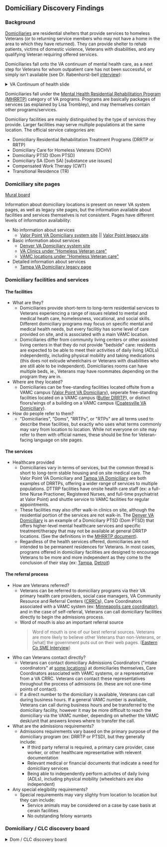 ## Domiciliary Discovery Findings

### Background

[Domiciliaries](https://www.va.gov/homeless/dchv.asp) are residential shelters that provide services to homeless Veterans (or to returning service members who may not have a home in the area to which they have returned). They can provide shelter to rehab patients, victims of domestic violence, Veterans with disabilities,  and any qualifying Veteran requiring offered services.

Domiciliaries fall onto the VA continuum of mental health care, as a next step for Veterans for whom outpatient care has not been successful, or simply isn't available (see Dr. Rabenhorst-bell [interview](https://github.com/department-of-veterans-affairs/va.gov-team/blob/master/products/facilities/domiciliaries/discovery/eastern-co-sme-interview.md)):

<details>
  <summary>VA Continuum of health slide</summary>
  
![VA Continuum of health slide](https://github.com/department-of-veterans-affairs/va.gov-team/blob/master/products/facilities/domiciliaries/discovery/images/VA%20continuum%20of%20health%20-%20Dr.%20Rabenhorst-bell.png?raw=true)
</details>

Domiciliaries fall under the [Mental Health Residential Rehabilitation Program (MHRRTP)](https://www.va.gov/HOMELESS/docs/DCHV_Definitions_of_MHRRTPs.pdf) category of VA programs. Programs are basically packages of services (as explained by Lisa Trombley), and may themselves contain other programs/services.

Domiciliary facilities are mainly distinguished by the type of services they provide. Larger facilities may serve multiple populations at the same location. The official service categories are:
- Domiciliary Residential Rehabilitation Treatment Programs (DRRTP or RRTP)
- Domiciliary Care for Homeless Veterans (DCHV)
- Domiciliary PTSD (Dom PTSD)
- Domiciliary SA (Dom SA) [substance use issues]
- Compensated Work Therapy (CWT)
- Transitional Residence (TR)

### Domiciliary site pages

[Mural board](https://app.mural.co/t/vaadhoc1321/m/vaadhoc1321/1626443115766/c7cd6759fcfac13269e363dee26fe7d188537eab?sender=u8a90be72499ecb4354e14700)

Information about domiciliary locations is present on newer VA system pages, as well as legacy site pages, but the information available about facilities and services themselves is not consistent. Pages have different levels of information availability:
- No information about services
  - [Valor Point VA Domiciliary system site](https://www.va.gov/eastern-colorado-health-care/locations/valor-point-va-domiciliary/) || [Valor Point legacy site](https://www.denver.va.gov/locations/Valor_Point_VA_Domiciliary.asp)
- Basic information about services
  - [Denver VA Domiciliary system site](https://www.va.gov/eastern-colorado-health-care/locations/denver-va-domiciliary/)
  - [VA Clinics under "Homeless Veteran care"](https://www.va.gov/minneapolis-health-care/locations/minneapolis-va-clinic/)
  - [VAMC locations under "Homeless Veteran care"](https://www.va.gov/philadelphia-health-care/locations/corporal-michael-j-crescenz-department-of-veterans-affairs/)
- Detailed information about services
  - [Tampa VA Domiciliary legacy page](https://www.tampa.va.gov/locations/Tampa_VA_Domiciliary.asp)

### Domiciliary facilities and services

  #### The facilities
  - What are they?
      - Domiciliaries provide short-term to long-term residential services to Veterans experiencing a range of issues related to mental and medical heath care, homelessness, vocational, and social skills. Different domiciliary programs may focus on specific mental and medical health needs, but every facilitiy has some level of care provided on site, and is associated with a main VAMC location.
      - Domiciliaries differ from community living centers or other assisted living centers in that they do not provide "bedside" care: residents are expected to be able to meet their activities of daily living (ADLs) independently, including physical mobility and taking medications (this does not exlcude wheelchairs or Veterans with disabilities who are still able to be independent). Domiciliaries rooms can have multiple beds, ie., Veterans may have roommates depending on the program they are in.
  - Where are they located?
    - Domiciliaries can be free-standing facilities located offsite from a VAMC campus ([Valor Point VA Domiciliary](https://www.denver.va.gov/locations/Valor_Point_VA_Domiciliary.asp)), seperate free-standing facilities located on a VAMC campus ([Butler DRRTP](https://www.butler.va.gov/services/Domiciliary_Residential_Rehabilitation_Treatment.asp)), or distinct floors/wings of a building on a VAMC campus ([Coatesville VA Domiciliary](https://www.coatesville.va.gov/images/Facility_Maps/Coatesville_VAMC_Map_3-10-09.pdf)).
  - How do people refer to them?
    - "Domiciliaries", "Doms", "RRTPs", or "RTPs" are all terms used to describe these facilities, but exactly who uses what terms commonly may vary from location to location. While not everyone on site may refer to them with official names, these should be fine for Veteran-facing language on site pages.
  #### The services
  - Healthcare provided
    - Domiciliaries vary in terms of services, but the common thread is short to long-term stable housing and on site medical care. The Valor Point VA Domiciliary and [Tampa VA Domiciliary](https://www.tampa.va.gov/locations/Tampa_VA_Domiciliary.asp) are both examples of DRRTPs, offering a wider range of services to multiple populations. DTTRP facilities have onsite health care staff (ex: a full-time Nurse Practioner, Registered Nurses, and full-time psychiatrist at Valor Point)  and shuttle service to VAMC facilities for regular appointments. 
    - These facilities may also offer walk-in clinics on site, although the residential portion of the services are not walk-in. The [Denver VA Domiciliary](https://www.va.gov/eastern-colorado-health-care/locations/denver-va-domiciliary/) is an example of a Domiciliary PTSD (Dom PTSD) that offers higher-level mental healthcare services and specific treatment/therapy that may not be available at general DRRTP locations. (See the definitions in the [MHRRTP document](https://www.va.gov/HOMELESS/docs/DCHV_Definitions_of_MHRRTPs.pdf)).
    - Regardless of the health services offered, domiciliaries are not intended to be permanent residences for Veterans. In most cases, programs offered in domiciliary facilities are designed to encourage Veterans to be more and more independent as they come to the conclusion of their stay (ex: [Tampa](https://www.tampa.va.gov/locations/Tampa_VA_Domiciliary.asp), [Detroit](https://www.detroit.va.gov/services/MH_DRRTP.asp))
  #### The referral process
  - How are Veterans referred?
    - Veterans can be referred to domiciliary programs via their VA primary health care providers, social case managers, VA Community Resource and Referral Centers ([CRRCs](https://www.va.gov/HOMELESS/CRRC.asp)), Care Coordinators associated with a VAMC system (ex: [Minneapolis care coordinator](https://www.va.gov/minneapolis-health-care/health-services/homeless-veteran-care/)), and in the case of self-referral, Veterans can call domiciliary facilities directly to begin the admissions process.
    - Word of mouth is also an important referral source
      > Word of mouth is one of our best referral sources. Veterans are more likely to believe other Veterans than non-Veterans, or [what] the government puts out on their web pages. ([Eastern Co SME Interview](https://github.com/department-of-veterans-affairs/va.gov-team/blob/master/products/facilities/domiciliaries/discovery/eastern-co-sme-interview.md))
  - Who can Veterans contact directly?
    - Veterans can contact domiciliary Admissions Coordinators ("intake coordinators" at [some locations](https://www.portland.va.gov/services/Rehabilitation_Veterans_Recovery_House_A_Residential_Rehabilitation_Treatment_Program_RRTP.asp)) at domiciliaries themselves, Care Coordinators associated with VAMC systems, or a representative from a VA CRRC. Veterans can contact these representatives throughout the process of admisions (ie. these are not one-time points of contact).
    - If a direct number to the domiciliary is available, Veterans can call during business hours. If a general VAMC number is available, Veterans can call during business hours and be transferred to the domiciliary facility, however it may be more difficult to reach the domiciliary via the VAMC number, depending on whether the VAMC desk/unit that answers knows where to transfer the call.
  - What are the admissions requirements?
    - Admissions requirements vary based on the primary purpose of the domiciliary program (ex: DRRTP or PTSD), but they generally include:
      - If third party referral is required, a primary care provider, case worker, or other healthcare representative with relevent documentation
      - Relevant medical or financial documents that indicate a need for domiciliary services
      - Being able to independently perform activites of daily living (ADLs), including physical mobility (wheelchairs are also independent)
  - Any special elegibility requirements?
    - Special requirements may vary slighty from location to location but they can include:
      - Service animals may be considered on a case by case basis at cerain facilities
      - No outstanding felony warrants

### Domiciliary / CLC discovery board

<details>
  <summary>Dom / CLC discovery board</summary>
  
![Dom / CLC discovery board](https://github.com/department-of-veterans-affairs/va.gov-team/blob/master/products/facilities/domiciliaries/discovery/images/Dom%20CLC%20discovery%20mural.png)
</details>

